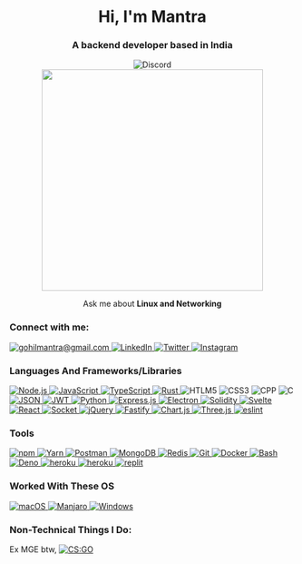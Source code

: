 <h1 align="center">Hi, I'm Mantra</h1>
<h3 align="center">A backend developer based in India</h3>

<p align="center">
  <a>
    <img align="center" src="https://discord.c99.nl/widget/theme-2/610432757113421834.png" alt="Discord" />
    <br>
  <img align="center" width=390 src="https://github-readme-streak-stats.herokuapp.com/?user=mantra27&theme=react&border=61dafb&hide_border=true"/>
</p>

<p align="center">
</p>

<p align="center">Ask me about <strong>Linux and Networking</strong></p>

<h3 align="left">Connect with me:</h3>
<p align="left">
  <a href="mailto:gohilmantra@gmail.com" target="blank">
    <img src="https://shields.io/badge/send_me-email-d44a3c?logo=gmail&style=for-the-badge" alt="gohilmantra@gmail.com" />
  </a>
  <a href="https://www.linkedin.com/in/mantra-gohil-93105221a/" target="blank">
    <img src="https://img.shields.io/badge/LinkedIn-0077B5?style=for-the-badge&logo=linkedin&logoColor=white" alt="LinkedIn" />
  </a>
  <a href="https://twitter.com/mantradotjs" target="blank">
    <img src="https://img.shields.io/badge/Twitter-1DA1F2?style=for-the-badge&logo=twitter&logoColor=white" alt="Twitter" />
  </a>
  <a href="https://instagram.com/man77ra" target="blank">
    <img src="https://img.shields.io/static/v1?logo=instagram&label=&message=Man77ra&color=36393f&style=for-the-badge" alt="Instagram" />
  </a>
</p>

<h3 align="left">Languages And Frameworks/Libraries</h3>
<p align="left">
  <a href="https://nodejs.org/en/" target="blank">
    <img src="https://img.shields.io/badge/Node.js-339933?style=for-the-badge&logo=nodedotjs&logoColor=white" alt="Node.js" />
  </a>
  <a href="https://www.google.com/search?q=javascript" target="blank">
    <img src="https://img.shields.io/badge/JavaScript-323330?style=for-the-badge&logo=javascript&logoColor=F7DF1E" alt="JavaScript" />
  </a>
  <a href="https://code.visualstudio.com/" target="blank">
    <img src="https://img.shields.io/badge/TypeScript-007ACC?style=for-the-badge&logo=typescript&logoColor=white" alt="TypeScript" />
  </a>
  <a href="" target="blank">
    <img src="https://img.shields.io/badge/Rust-black?style=for-the-badge&logo=rust&logoColor=#E57324" alt="Rust" />
  </a>
  <a target="blank">
    <img src="https://img.shields.io/badge/HTML5-E34F26?style=for-the-badge&logo=html5&logoColor=white" alt="HTLM5" />
  </a>
  <a target="blank">
    <img src="https://img.shields.io/badge/CSS3-1572B6?style=for-the-badge&logo=css3&logoColor=white" alt="CSS3" />
  </a>
  <a target="blank">
    <img src="https://img.shields.io/badge/C%2B%2B-00599C?style=for-the-badge&logo=c%2B%2B&logoColor=white" alt="CPP" />
  </a>
  <a target="blank">
    <img src="https://img.shields.io/badge/C-00599C?style=for-the-badge&logo=c&logoColor=white" alt="C" />
  </a>
  <a href="https://www.json.org/json-en.html" target="blank">
    <img src="https://img.shields.io/badge/JSON-5E5C5C?style=for-the-badge&logo=json&logoColor=white" alt="JSON" />
  </a>
  <a href="https://jwt.io/" target="blank">
    <img src="https://img.shields.io/badge/JWT-000000?style=for-the-badge&logo=JSON%20web%20tokens&logoColor=white" alt="JWT" />
  </a>
  <a href="https://www.python.org/" target="blank">
    <img src="https://img.shields.io/badge/Python-FFD43B?style=for-the-badge&logo=python&logoColor=blue" alt="Python" />
  </a>
  <a href="https://expressjs.com/" target="blank">
    <img src="https://img.shields.io/badge/Express.js-000000?style=for-the-badge&logo=express&logoColor=white" alt="Express.js" />
  </a>
  <a href="https://www.electronjs.org/" target="blank">
    <img src="https://img.shields.io/badge/Electron-2B2E3A?style=for-the-badge&logo=electron&logoColor=9FEAF9" alt="Electron" />
  </a>
  <a href="https://soliditylang.org/" target="blank">
    <img src="https://img.shields.io/badge/Solidity-e6e6e6?style=for-the-badge&logo=solidity&logoColor=black" alt="Solidity" />
  </a>
  <a href="https://svelte.dev/" target="blank">
    <img src="https://img.shields.io/badge/Svelte-4A4A55?style=for-the-badge&logo=svelte&logoColor=FF3E00" alt="Svelte" />
  </a>
  <a href="https://reactjs.org/" target="blank">
    <img src="https://img.shields.io/badge/React-20232A?style=for-the-badge&logo=react&logoColor=61DAFB" alt="React" />
  </a>
  <a href="https://reactjs.org/" target="blank">
    <img src="https://img.shields.io/badge/Socket.io-010101?&style=for-the-badge&logo=Socket.io&logoColor=white" alt="Socket" />
  </a>
   <a href="https://jquery.com/" target="blank">
    <img src="https://img.shields.io/badge/jQuery-0769AD?style=for-the-badge&logo=jquery&logoColor=white" alt="jQuery" />
  </a>
  <a href="https://www.fastify.io/" target="blank">
    <img src="https://img.shields.io/badge/fastify-202020?style=for-the-badge&logo=fastify&logoColor=white" alt="Fastify" />
  </a>
  <a href="https://www.chartjs.org/" target="blank">
    <img src="https://img.shields.io/badge/Chart.js-FF6384?style=for-the-badge&logo=chartdotjs&logoColor=white" alt="Chart.js" />
  </a>
  <a href="https://threejs.org/" target="blank">
    <img src="https://img.shields.io/badge/Three.js-black?style=for-the-badge&logo=three.js&logoColor=white" alt="Three.js" />
  </a>
  <a href="" target="blank">
    <img src="https://img.shields.io/badge/eslint-3A33D1?style=for-the-badge&logo=eslint&logoColor=white" alt="eslint" />
  </a>
</p>

<h3 align="left">Tools</h3>
<p align="left">
  <a href="https://www.npmjs.com/" target="blank">
    <img src="https://img.shields.io/badge/npm-CB3837?style=for-the-badge&logo=npm&logoColor=white" alt="npm" />
  </a>
  <a href="https://yarnpkg.com/" target="blank">
    <img src="https://img.shields.io/badge/Yarn-2C8EBB?style=for-the-badge&logo=yarn&logoColor=white" alt="Yarn" />
  </a>
  <a href="https://www.postman.com/" target="blank">
    <img src="https://img.shields.io/badge/Postman-FF6C37?style=for-the-badge&logo=Postman&logoColor=white" alt="Postman" />
  </a>
  <a href="https://www.mongodb.com/" target="blank">
    <img src="https://img.shields.io/badge/MongoDB-4EA94B?style=for-the-badge&logo=mongodb&logoColor=white" alt="MongoDB" />
  </a>
  <a href="https://redis.io/" target="blank">
    <img src="https://img.shields.io/badge/Redis-%23DD0031.svg?&style=for-the-badge&logo=redis&logoColor=white" alt="Redis" />
  </a>
  <a href="https://git-scm.com/" target="blank">
    <img src="https://img.shields.io/badge/Git-F05032?style=for-the-badge&logo=git&logoColor=white" alt="Git" />
  </a>
  <a href="https://www.docker.com/" target="blank">
    <img src="https://img.shields.io/badge/Docker-2CA5E0?style=for-the-badge&logo=docker&logoColor=white" alt="Docker" />
  </a>
  <a href="https://www.gnu.org/software/bash/" target="blank">
    <img src="https://img.shields.io/badge/Shell_Script-121011?style=for-the-badge&logo=gnu-bash&logoColor=white" alt="Bash" />
  </a>
  <a href="https://deno.land/" target="blank">
    <img src="https://img.shields.io/badge/Deno-white?style=for-the-badge&logo=deno&logoColor=464647" alt="Deno" />
  </a>
  <a href="" target="blank">
    <img src="https://img.shields.io/badge/Heroku-430098?style=for-the-badge&logo=heroku&logoColor=white" alt="heroku" />
  </a>
  <a href="" target="blank">
    <img src="https://img.shields.io/badge/Heroku-430098?style=for-the-badge&logo=heroku&logoColor=white" alt="heroku" />
  </a>
  <a href="" target="blank">
    <img src="https://img.shields.io/badge/replit-667881?style=for-the-badge&logo=replit&logoColor=white" alt="replit" />
  </a>
 
  <!-- Add more tools badges here -->
</p>

<h3 align="left">Worked With These OS</h3>
<p align="left">
  <a href="https://www.apple.com/in/macos/monterey/" target="blank">
    <img src="https://img.shields.io/badge/mac%20os-000000?style=for-the-badge&logo=apple&logoColor=white" alt="macOS" />
  </a>
  <a href="https://manjaro.org/" target="blank">
    <img src="https://img.shields.io/badge/manjaro-35BF5C?style=for-the-badge&logo=manjaro&logoColor=white" alt="Manjaro" />
  </a>
  <a href="https://www.microsoft.com/en-us/windows" target="blank">
    <img src="https://img.shields.io/badge/Windows-0078D6?style=for-the-badge&logo=windows&logoColor=white" alt="Windows" />
  </a>
  <!-- Add more OS badges here -->
</p>

<h3 align="left">Non-Technical Things I Do:</h3>
<p align="left">
  Ex MGE btw,
  <a href="https://blog.counter-strike.net/" target="blank">
    <img src="https://img.shields.io/badge/Counter_Strike-000000?style=for-the-badge&logo=counter-strike&logoColor=white" alt="CS:GO" />
  </a>
  <!-- Add more non-technical things badges here -->
</p>

